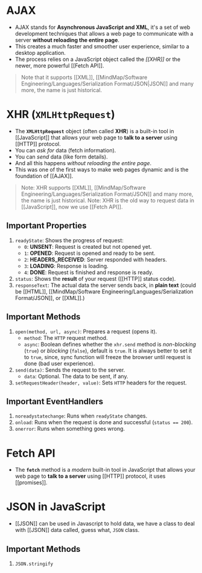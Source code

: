 # AJAX
- AJAX stands for **Asynchronous JavaScript and XML**, it's a set of web development techniques that allows a web page to communicate with a server **without reloading the entire page**.
- This creates a much faster and smoother user experience, similar to a desktop application.
- The process relies on a JavaScript object called the *[[XHR]]* or the newer, more powerful [[Fetch API]].
> Note that it supports [[XML]], [[MindMap/Software Engineering/Languages/Serialization Format/JSON|JSON]] and many more, the name is just historical.
# XHR (`XMLHttpRequest`)
- The **`XMLHttpRequest`** object (often called **XHR**) is a built-in tool in [[JavaScript]] that allows your web page to **talk to a server** using [[HTTP]] protocol.
- You can *ask for* data (fetch information).
- You can *send* data (like form details).
- And all this happens *without reloading the entire page*.
- This was one of the first ways to make web pages dynamic and is the foundation of [[AJAX]].
> Note: XHR supports [[XML]], [[MindMap/Software Engineering/Languages/Serialization Format/JSON]] and many more, the name is just historical.
> Note: XHR is the old way to request data in [[JavaScript]], now we use [[Fetch API]].
## Important Properties
1. `readyState`: Shows the progress of request:
	- `0`: **UNSENT**: Request is created but not opened yet.
	- `1`: **OPENED**: Request is opened and ready to be sent.
	- `2`: **HEADERS_RECEIVED**: Server responded with headers.
	- `3`: **LOADING**: Response is loading.
	- `4`: **DONE**: Request is finished and response is ready.
2. `status`: Shows the **result** of your request ([[HTTP]] status code).
3. `responseText`: The actual data the server sends back, in **plain text** (could be [[HTML]], [[MindMap/Software Engineering/Languages/Serialization Format/JSON]], or [[XML]].)
## Important Methods
1. `open(method, url, async)`: Prepares a request (opens it).
	- `method`: The `HTTP` request method.
	- `async`: Boolean defines whether the `xhr.send` method is *non-blocking* (`true`) or *blocking* (`false`), default is `true`. It is always better to set it to `true`, since, sync function will freeze the browser until request is done (bad user experience).
2. `send(data)`: Sends the request to the server.
	- `data`: Optional. The data to be sent, if any.
3. `setRequestHeader(header, value)`:  Sets `HTTP` headers for the request.
## Important EventHandlers
1. `noreadystatechange`: Runs when `readyState` changes.
2. `onload`: Runs when the request is done and successful (`status == 200`).
3. `onerror`: Runs when something goes wrong.
# Fetch API
- The **`fetch`** method is a *modern* built-in tool in JavaScript that allows your web page to **talk to a server** using [[HTTP]] protocol, it uses [[promises]].
# JSON in JavaScript
- [[JSON]] can be used in Javascript to hold data, we have a class to deal with [[JSON]] data called, guess what, `JSON` class.
## Important Methods
1. `JSON.stringify`